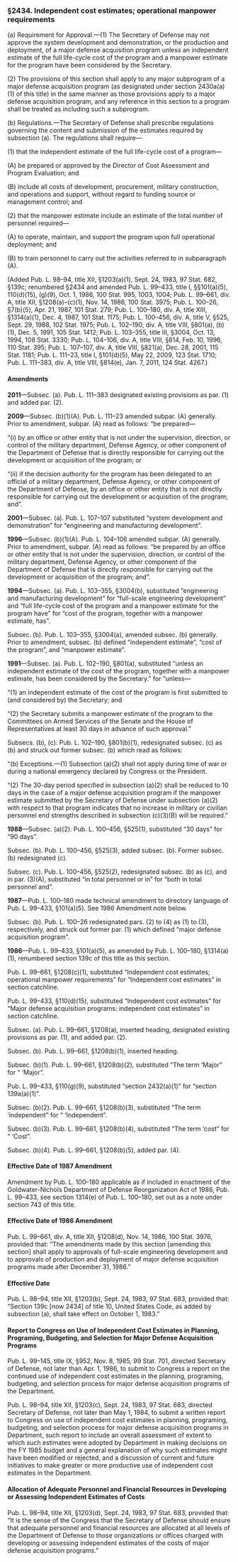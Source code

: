 ### §2434. Independent cost estimates; operational manpower requirements ###

(a) Requirement for Approval.—(1) The Secretary of Defense may not approve the system development and demonstration, or the production and deployment, of a major defense acquisition program unless an independent estimate of the full life-cycle cost of the program and a manpower estimate for the program have been considered by the Secretary.

(2) The provisions of this section shall apply to any major subprogram of a major defense acquisition program (as designated under section 2430a(a)(1) of this title) in the same manner as those provisions apply to a major defense acquisition program, and any reference in this section to a program shall be treated as including such a subprogram.

(b) Regulations.—The Secretary of Defense shall prescribe regulations governing the content and submission of the estimates required by subsection (a). The regulations shall require—

(1) that the independent estimate of the full life-cycle cost of a program—

(A) be prepared or approved by the Director of Cost Assessment and Program Evaluation; and

(B) include all costs of development, procurement, military construction, and operations and support, without regard to funding source or management control; and

(2) that the manpower estimate include an estimate of the total number of personnel required—

(A) to operate, maintain, and support the program upon full operational deployment; and

(B) to train personnel to carry out the activities referred to in subparagraph (A).

(Added Pub. L. 98–94, title XII, §1203(a)(1), Sept. 24, 1983, 97 Stat. 682, §139c; renumbered §2434 and amended Pub. L. 99–433, title I, §§101(a)(5), 110(d)(15), (g)(9), Oct. 1, 1986, 100 Stat. 995, 1003, 1004; Pub. L. 99–661, div. A, title XII, §1208(a)–(c)(1), Nov. 14, 1986, 100 Stat. 3975; Pub. L. 100–26, §7(b)(5), Apr. 21, 1987, 101 Stat. 279; Pub. L. 100–180, div. A, title XIII, §1314(a)(1), Dec. 4, 1987, 101 Stat. 1175; Pub. L. 100–456, div. A, title V, §525, Sept. 29, 1988, 102 Stat. 1975; Pub. L. 102–190, div. A, title VIII, §801(a), (b)(1), Dec. 5, 1991, 105 Stat. 1412; Pub. L. 103–355, title III, §3004, Oct. 13, 1994, 108 Stat. 3330; Pub. L. 104–106, div. A, title VIII, §814, Feb. 10, 1996, 110 Stat. 395; Pub. L. 107–107, div. A, title VIII, §821(a), Dec. 28, 2001, 115 Stat. 1181; Pub. L. 111–23, title I, §101(d)(5), May 22, 2009, 123 Stat. 1710; Pub. L. 111–383, div. A, title VIII, §814(e), Jan. 7, 2011, 124 Stat. 4267.)

#### Amendments ####

**2011**—Subsec. (a). Pub. L. 111–383 designated existing provisions as par. (1) and added par. (2).

**2009**—Subsec. (b)(1)(A). Pub. L. 111–23 amended subpar. (A) generally. Prior to amendment, subpar. (A) read as follows: “be prepared—

“(i) by an office or other entity that is not under the supervision, direction, or control of the military department, Defense Agency, or other component of the Department of Defense that is directly responsible for carrying out the development or acquisition of the program; or

“(ii) if the decision authority for the program has been delegated to an official of a military department, Defense Agency, or other component of the Department of Defense, by an office or other entity that is not directly responsible for carrying out the development or acquisition of the program; and”.

**2001**—Subsec. (a). Pub. L. 107–107 substituted “system development and demonstration” for “engineering and manufacturing development”.

**1996**—Subsec. (b)(1)(A). Pub. L. 104–106 amended subpar. (A) generally. Prior to amendment, subpar. (A) read as follows: “be prepared by an office or other entity that is not under the supervision, direction, or control of the military department, Defense Agency, or other component of the Department of Defense that is directly responsible for carrying out the development or acquisition of the program; and”.

**1994**—Subsec. (a). Pub. L. 103–355, §3004(b), substituted “engineering and manufacturing development” for “full-scale engineering development” and “full life-cycle cost of the program and a manpower estimate for the program have” for “cost of the program, together with a manpower estimate, has”.

Subsec. (b). Pub. L. 103–355, §3004(a), amended subsec. (b) generally. Prior to amendment, subsec. (b) defined “independent estimate”, “cost of the program”, and “manpower estimate”.

**1991**—Subsec. (a). Pub. L. 102–190, §801(a), substituted “unless an independent estimate of the cost of the program, together with a manpower estimate, has been considered by the Secretary.” for “unless—

“(1) an independent estimate of the cost of the program is first submitted to (and considered by) the Secretary; and

“(2) the Secretary submits a manpower estimate of the program to the Committees on Armed Services of the Senate and the House of Representatives at least 30 days in advance of such approval.”

Subsecs. (b), (c). Pub. L. 102–190, §801(b)(1), redesignated subsec. (c) as (b) and struck out former subsec. (b) which read as follows:

“(b) Exceptions.—(1) Subsection (a)(2) shall not apply during time of war or during a national emergency declared by Congress or the President.

“(2) The 30-day period specified in subsection (a)(2) shall be reduced to 10 days in the case of a major defense acquisition program if the manpower estimate submitted by the Secretary of Defense under subsection (a)(2) with respect to that program indicates that no increase in military or civilian personnel end strengths described in subsection (c)(3)(B) will be required.”

**1988**—Subsec. (a)(2). Pub. L. 100–456, §525(1), substituted “30 days” for “90 days”.

Subsec. (b). Pub. L. 100–456, §525(3), added subsec. (b). Former subsec. (b) redesignated (c).

Subsec. (c). Pub. L. 100–456, §525(2), redesignated subsec. (b) as (c), and in par. (3)(A), substituted “in total personnel or in” for “both in total personnel and”.

**1987**—Pub. L. 100–180 made technical amendment to directory language of Pub. L. 99–433, §101(a)(5). See 1986 Amendment note below.

Subsec. (b). Pub. L. 100–26 redesignated pars. (2) to (4) as (1) to (3), respectively, and struck out former par. (1) which defined “major defense acquisition program”.

**1986**—Pub. L. 99–433, §101(a)(5), as amended by Pub. L. 100–180, §1314(a)(1), renumbered section 139c of this title as this section.

Pub. L. 99–661, §1208(c)(1), substituted “Independent cost estimates; operational manpower requirements” for “Independent cost estimates” in section catchline.

Pub. L. 99–433, §110(d)(15), substituted “Independent cost estimates” for “Major defense acquisition programs: independent cost estimates” in section catchline.

Subsec. (a). Pub. L. 99–661, §1208(a), inserted heading, designated existing provisions as par. (1), and added par. (2).

Subsec. (b). Pub. L. 99–661, §1208(b)(1), inserted heading.

Subsec. (b)(1). Pub. L. 99–661, §1208(b)(2), substituted “The term ‘Major” for “ ‘Major”.

Pub. L. 99–433, §110(g)(9), substituted “section 2432(a)(1)” for “section 139a(a)(1)”.

Subsec. (b)(2). Pub. L. 99–661, §1208(b)(3), substituted “The term ‘independent” for “ ‘Independent”.

Subsec. (b)(3). Pub. L. 99–661, §1208(b)(4), substituted “The term ‘cost” for “ ‘Cost”.

Subsec. (b)(4). Pub. L. 99–661, §1208(b)(5), added par. (4).

#### Effective Date of 1987 Amendment ####

Amendment by Pub. L. 100–180 applicable as if included in enactment of the Goldwater-Nichols Department of Defense Reorganization Act of 1986, Pub. L. 99–433, see section 1314(e) of Pub. L. 100–180, set out as a note under section 743 of this title.

#### Effective Date of 1986 Amendment ####

Pub. L. 99–661, div. A, title XII, §1208(d), Nov. 14, 1986, 100 Stat. 3976, provided that: “The amendments made by this section [amending this section] shall apply to approvals of full-scale engineering development and to approvals of production and deployment of major defense acquisition programs made after December 31, 1986.”

#### Effective Date ####

Pub. L. 98–94, title XII, §1203(b), Sept. 24, 1983, 97 Stat. 683, provided that: “Section 139c [now 2434] of title 10, United States Code, as added by subsection (a), shall take effect on October 1, 1983.”

#### Report to Congress on Use of Independent Cost Estimates in Planning, Programing, Budgeting, and Selection for Major Defense Acquisition Programs ####

Pub. L. 99–145, title IX, §952, Nov. 8, 1985, 99 Stat. 701, directed Secretary of Defense, not later than Apr. 1, 1986, to submit to Congress a report on the continued use of independent cost estimates in the planning, programing, budgeting, and selection process for major defense acquisition programs of the Department.

Pub. L. 98–94, title XII, §1203(c), Sept. 24, 1983, 97 Stat. 683, directed Secretary of Defense, not later than May 1, 1984, to submit a written report to Congress on use of independent cost estimates in planning, programing, budgeting, and selection process for major defense acquisition programs in Department, such report to include an overall assessment of extent to which such estimates were adopted by Department in making decisions on the FY 1985 budget and a general explanation of why such estimates might have been modified or rejected, and a discussion of current and future initiatives to make greater or more productive use of independent cost estimates in the Department.

#### Allocation of Adequate Personnel and Financial Resources in Developing or Assessing Independent Estimates of Costs ####

Pub. L. 98–94, title XII, §1203(d), Sept. 24, 1983, 97 Stat. 683, provided that: “It is the sense of the Congress that the Secretary of Defense should ensure that adequate personnel and financial resources are allocated at all levels of the Department of Defense to those organizations or offices charged with developing or assessing independent estimates of the costs of major defense acquisition programs.”